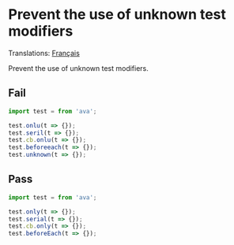 # Prevent the use of unknown test modifiers

Translations: [Français](https://github.com/sindresorhus/ava-docs/blob/master/fr_FR/related/eslint-plugin-ava/docs/rules/no-unknown-modifiers.md)

Prevent the use of unknown test modifiers.


## Fail

```js
import test = from 'ava';

test.onlu(t => {});
test.seril(t => {});
test.cb.onlu(t => {});
test.beforeeach(t => {});
test.unknown(t => {});
```


## Pass

```js
import test = from 'ava';

test.only(t => {});
test.serial(t => {});
test.cb.only(t => {});
test.beforeEach(t => {});
```
